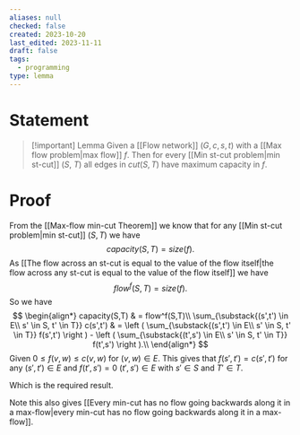 ```yaml
---
aliases: null
checked: false
created: 2023-10-20
last_edited: 2023-11-11
draft: false
tags:
  - programming
type: lemma
---
```

# Statement

>[!important] Lemma
>Given a [[Flow network]] $(G, c, s, t)$ with a [[Max flow problem|max flow]] $f$. Then for every [[Min st-cut problem|min st-cut]] ($S$, $T$) all edges in $cut(S,T)$ have maximum capacity in $f$.

# Proof

From the [[Max-flow min-cut Theorem]] we know that for any [[Min st-cut problem|min st-cut]] $(S, T)$ we have
$$capacity(S,T) = size(f).$$
As [[The flow across an st-cut is equal to the value of the flow itself|the flow across any st-cut is equal to the value of the flow itself]] we have
$$flow^f(S,T) = size(f).$$
So we have
$$
\begin{align*}
capacity(S,T) & = flow^f(S,T)\\
\sum_{\substack{(s',t') \in E\\ s' \in S, t' \in T}} c(s',t') & =  \left ( \sum_{\substack{(s',t') \in E\\ s' \in S, t' \in T}} f(s',t') \right ) - \left ( \sum_{\substack{(t',s') \in E\\ s' \in S, t' \in T}} f(t',s') \right ).\\
\end{align*}
$$
Given $0 \leq f(v,w) \leq c(v,w)$ for $(v,w) \in E$. This gives that $f(s', t') = c(s',t')$ for any $(s',t') \in E$ and $f(t', s') = 0$ $(t',s') \in E$ with $s' \in S$ and $T' \in T$.

Which is the required result.

Note this also gives [[Every min-cut has no flow going backwards along it in a max-flow|every min-cut has no flow going backwards along it in a max-flow]].
